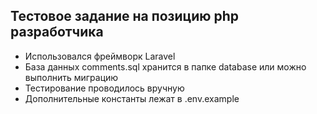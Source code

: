 ## Тестовое задание на позицию php разработчика
- Использовался фреймворк Laravel
- База данных comments.sql хранится в папке database или можно выполнить миграцию
- Тестирование проводилось вручную
- Дополнительные константы лежат в .env.example
